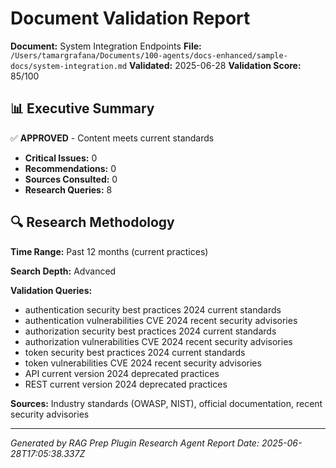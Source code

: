 # Document Validation Report

**Document:** System Integration Endpoints
**File:** `/Users/tamargrafana/Documents/100-agents/docs-enhanced/sample-docs/system-integration.md`
**Validated:** 2025-06-28
**Validation Score:** 85/100

## 📊 Executive Summary

✅ **APPROVED** - Content meets current standards

- **Critical Issues:** 0
- **Recommendations:** 0
- **Sources Consulted:** 0
- **Research Queries:** 8

## 🔍 Research Methodology

**Time Range:** Past 12 months (current practices)

**Search Depth:** Advanced

**Validation Queries:**
- authentication security best practices 2024 current standards
- authentication vulnerabilities CVE 2024 recent security advisories
- authorization security best practices 2024 current standards
- authorization vulnerabilities CVE 2024 recent security advisories
- token security best practices 2024 current standards
- token vulnerabilities CVE 2024 recent security advisories
- API current version 2024 deprecated practices
- REST current version 2024 deprecated practices

**Sources:** Industry standards (OWASP, NIST), official documentation, recent security advisories

---

*Generated by RAG Prep Plugin Research Agent*
*Report Date: 2025-06-28T17:05:38.337Z*

